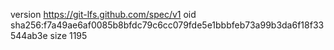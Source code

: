 version https://git-lfs.github.com/spec/v1
oid sha256:f7a49ae6af0085b8bfdc79c6cc079fde5e1bbbfeb73a99b3da6f18f33544ab3e
size 1195
